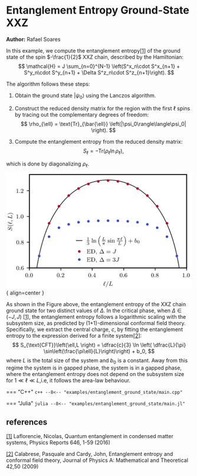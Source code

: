 # Entanglement Entropy Ground-State XXZ

**Author:** Rafael Soares

In this example, we compute the entanglement entropy[[1]](#1) of the ground state of the spin $-\frac{1}{2}$ XXZ chain, described by the Hamiltonian:
$$
\mathcal{H} = J \sum_{n=0}^{N-1} \left(S^x_n\cdot S^x_{n+1} + S^y_n\cdot S^y_{n+1} + \Delta S^z_n\cdot S^z_{n+1}\right). 
$$

The algorithm follows these steps:

1. Obtain the ground state $|\psi_0\rangle$ using the Lanczos algorithm.

2. Construct the reduced density matrix for the region with the first $\ell$ spins by tracing out the complementary degrees of freedom:
$$
\rho_{\ell} = \text{Tr}_{\bar{\ell}} \left(|\psi_0\rangle\langle\psi_0| \right).
$$ 

3. Compute the entanglement entropy from the reduced density matrix:
$$
S_\ell = -\text{Tr}\left( \rho_\ell \ln \rho_\ell  \right),
$$

which is done by diagonalizing $\rho_\ell$.

![Image title](../img/entanglement_entropy_ground_state.png){ align=center }

As shown in the Figure above, the entanglement entropy of the XXZ chain ground state for two distinct values of $\Delta$. In the critical phase, when  $\Delta \in (-J,J)$ [[1]](#1), the entanglement entropy follows a logarithmic scaling with the subsystem size, as predicted by (1+1)-dimensional conformal field theory. Specifically, we extract the central charge, $c$, by fitting the entanglement entropy to the expression derived for a finite system[[2]](#2):
$$
S_{\text{CFT}}\left(\ell,L \right) = \dfrac{c}{3} \ln \left( \dfrac{L}{\pi} \sin\left(\frac{\pi\ell}{L}\right)\right) + b_0,
$$
where $L$ is the total size of the system and $b_0$ is a constant. Away from this regime the system is in gapped phase, the system is in a gapped phase, where the entanglement entropy does not depend on the subsystem size for $1\ll\ell\ll L$,i.e, it follows the area-law behaviour.

=== "C++"
	```c++
	--8<-- "examples/entanglement_ground_state/main.cpp"
	```

=== "Julia"
	```julia
	--8<-- "examples/entanglement_ground_state/main.jl"
	```
	
## references
<a id="1" href="https://www.sciencedirect.com/science/article/pii/S0370157316301582?ref=cra_js_challenge&fr=RR-1">[1]</a>
Laflorencie, Nicolas, Quantum entanglement in condensed matter systems, Physics Reports 646, 1-59 (2016)

<a id="2" href="https://iopscience.iop.org/article/10.1088/1751-8113/42/50/504005">[2]</a>
Calabrese, Pasquale and Cardy, John, Entanglement entropy and conformal field theory, Journal of Physics A: Mathematical and Theoretical  42,50 (2009) 
